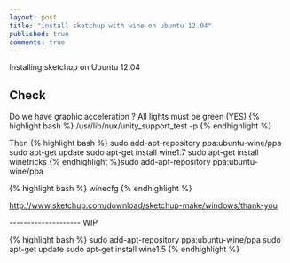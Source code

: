 ```yaml
---
layout: post
title: "install sketchup with wine on ubuntu 12.04"
published: true
comments: true
---
```


Installing sketchup on Ubuntu 12.04

## Check

Do we have graphic acceleration ? All lights must be green (YES)
{% highlight bash %}
/usr/lib/nux/unity_support_test -p
{% endhighlight %}

Then
{% highlight bash %}
sudo add-apt-repository ppa:ubuntu-wine/ppa
sudo apt-get update
sudo apt-get install wine1.7
sudo apt-get install winetricks
{% endhighlight %}sudo add-apt-repository ppa:ubuntu-wine/ppa

{% highlight bash %}
winecfg
{% endhighlight %}


http://www.sketchup.com/download/sketchup-make/windows/thank-you




-------------------- WIP

{% highlight bash %}
sudo add-apt-repository ppa:ubuntu-wine/ppa
sudo apt-get update
sudo apt-get install wine1.5
{% endhighlight %}